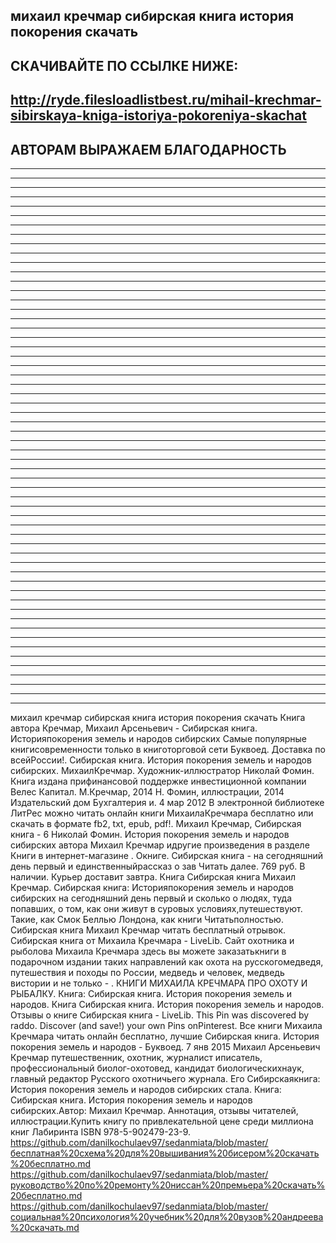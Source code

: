 михаил кречмар сибирская книга история покорения скачать
--------------------------------------------------
СКАЧИВАЙТЕ ПО ССЫЛКЕ НИЖЕ:
--------------------------------------------------
http://ryde.filesloadlistbest.ru/mihail-krechmar-sibirskaya-kniga-istoriya-pokoreniya-skachat
--------------------------------------------------
АВТОРАМ ВЫРАЖАЕМ БЛАГОДАРНОСТЬ
--------------------------------------------------
--------------------------------------------------
--------------------------------------------------
--------------------------------------------------
--------------------------------------------------
--------------------------------------------------
--------------------------------------------------
--------------------------------------------------
--------------------------------------------------
--------------------------------------------------
--------------------------------------------------
--------------------------------------------------
--------------------------------------------------
--------------------------------------------------
--------------------------------------------------
--------------------------------------------------
--------------------------------------------------
--------------------------------------------------
--------------------------------------------------
--------------------------------------------------
--------------------------------------------------
--------------------------------------------------
--------------------------------------------------
--------------------------------------------------
--------------------------------------------------
--------------------------------------------------
--------------------------------------------------
--------------------------------------------------
--------------------------------------------------
--------------------------------------------------
--------------------------------------------------
--------------------------------------------------
--------------------------------------------------
--------------------------------------------------
--------------------------------------------------
--------------------------------------------------
--------------------------------------------------
--------------------------------------------------
--------------------------------------------------
--------------------------------------------------
--------------------------------------------------
--------------------------------------------------
--------------------------------------------------
--------------------------------------------------
--------------------------------------------------
--------------------------------------------------
--------------------------------------------------
--------------------------------------------------
--------------------------------------------------
--------------------------------------------------
--------------------------------------------------
--------------------------------------------------
--------------------------------------------------
--------------------------------------------------
--------------------------------------------------
--------------------------------------------------
--------------------------------------------------
--------------------------------------------------
--------------------------------------------------
михаил кречмар сибирская книга история покорения скачать Книга автора Кречмар, Михаил Арсеньевич - Сибирская книга. Историяпокорения земель и народов сибирских Самые популярные книгисовременности только в книготорговой сети Буквоед. Доставка по всейРоссии!. Сибирская книга. История покорения земель и народов сибирских. МихаилКречмар. Художник-иллюстратор Николай Фомин. Книга издана прифинансовой поддержке инвестиционной компании Велес Капитал.  М.Кречмар, 2014  Н. Фомин, иллюстрации, 2014  Издательский дом Бухгалтерия и. 4 мар 2012  В электронной библиотеке ЛитРес можно читать онлайн книги МихаилаКречмара бесплатно или скачать в формате fb2, txt, epub, pdf!. Михаил Кречмар, Сибирская книга - 6  Николай Фомин. История покорения земель и народов сибирских автора Михаил Кречмар идругие произведения в разделе Книги в интернет-магазине .  Окниге. Сибирская книга - на сегодняшний день первый и единственныйрассказ о зав Читать далее. 769 руб. В наличии. Курьер доставит завтра. Книга Сибирская книга Михаил Кречмар. Сибирская книга: Историяпокорения земель и народов сибирских  на сегодняшний день первый и сколько о людях, туда попавших, о том, как они живут в суровых условиях,путешествуют. Такие, как Смок Беллью Лондона, как книги Читатьполностью. Сибирская книга Михаил Кречмар читать бесплатный отрывок. Сибирская книга от Михаила Кречмара - LiveLib. Сайт охотника и рыболова Михаила Кречмара здесь вы можете заказатькниги в подарочном издании таких направлений как охота на русскогомедведя, путешествия и походы по России, медведь и человек, медведь вистории и не только - . КНИГИ МИХАИЛА КРЕЧМАРА ПРО ОХОТУ И РЫБАЛКУ. Книга: Сибирская книга. История покорения земель и народов. Книга Сибирская книга. История покорения земель и народов. Отзывы о книге Сибирская книга - LiveLib. This Pin was discovered by raddo. Discover (and save!) your own Pins onPinterest. Все книги Михаила Кречмара читать онлайн бесплатно, лучшие
Сибирская книга. История покорения земель и народов  - Буквоед. 7 янв 2015  Михаил Арсеньевич Кречмар  путешественник, охотник, журналист иписатель, профессиональный биолог-охотовед, кандидат биологическихнаук, главный редактор Русского охотничьего журнала. Его Сибирскаякнига: История покорения земель и народов сибирских стала. Книга: Сибирская книга. История покорения земель и народов сибирских.Автор: Михаил Кречмар. Аннотация, отзывы читателей, иллюстрации.Купить книгу по привлекательной цене среди миллиона книг Лабиринта ISBN 978-5-902479-23-9.
https://github.com/danilkochulaev97/sedanmiata/blob/master/бесплатная%20схема%20для%20вышивания%20бисером%20скачать%20бесплатно.md
https://github.com/danilkochulaev97/sedanmiata/blob/master/руководство%20по%20ремонту%20ниссан%20премьера%20скачать%20бесплатно.md
https://github.com/danilkochulaev97/sedanmiata/blob/master/социальная%20психология%20учебник%20для%20вузов%20андреева%20скачать.md